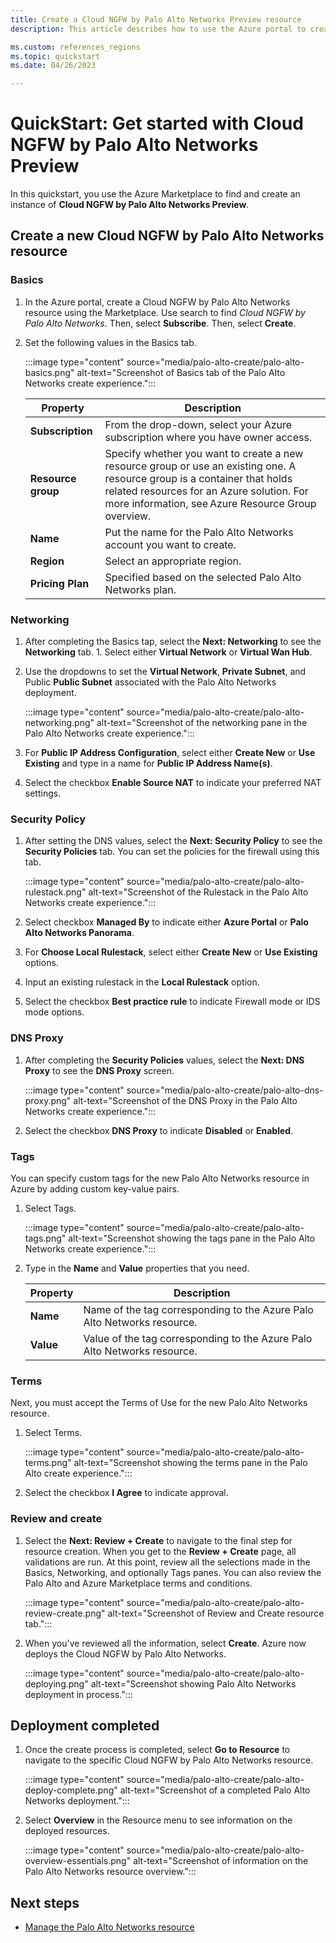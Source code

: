 ```yaml
---
title: Create a Cloud NGFW by Palo Alto Networks Preview resource
description: This article describes how to use the Azure portal to create a Cloud NGFW by Palo Alto Networks Preview resource.

ms.custom: references_regions
ms.topic: quickstart
ms.date: 04/26/2023

---
```


# QuickStart: Get started with Cloud NGFW by Palo Alto Networks Preview

In this quickstart, you use the Azure Marketplace to find and create an instance of  **Cloud NGFW by Palo Alto Networks Preview**.

## Create a new Cloud NGFW by Palo Alto Networks resource

### Basics

1. In the Azure portal, create a Cloud NGFW by Palo Alto Networks resource using the Marketplace. Use search to find _Cloud NGFW by Palo Alto Networks_. Then, select **Subscribe**. Then, select **Create**.

1. Set the following values in the Basics tab.

   :::image type="content" source="media/palo-alto-create/palo-alto-basics.png" alt-text="Screenshot of Basics tab of the Palo Alto Networks create experience.":::

   | Property  | Description |
   |---------|---------|
   | **Subscription**  | From the drop-down, select your Azure subscription where you have owner access. |
   | **Resource group**     | Specify whether you want to create a new resource group or use an existing one. A resource group is a container that holds related resources for an Azure solution. For more information, see Azure Resource Group overview. |
   | **Name**  | Put the name for the Palo Alto Networks account you want to create. |
   | **Region** | Select an appropriate region. |
   | **Pricing Plan**     | Specified based on the selected Palo Alto Networks plan. |

### Networking

1. After completing the Basics tap, select the **Next: Networking** to see the **Networking** tab. 1. Select either **Virtual Network** or **Virtual Wan Hub**.

1. Use the dropdowns to set the **Virtual Network**, **Private Subnet**, and Public **Public Subnet** associated with the Palo Alto Networks deployment.

   :::image type="content" source="media/palo-alto-create/palo-alto-networking.png" alt-text="Screenshot of the networking pane in the Palo Alto Networks create experience.":::

1. For **Public IP Address Configuration**,  select either **Create New** or **Use Existing** and type in a name for **Public IP Address Name(s)**.

1. Select the checkbox **Enable Source NAT** to indicate your preferred NAT settings.

### Security Policy

1. After setting the DNS values, select the **Next: Security Policy** to see the **Security Policies** tab. You can set the policies for the firewall using this tab.

   :::image type="content" source="media/palo-alto-create/palo-alto-rulestack.png" alt-text="Screenshot of the Rulestack in the Palo Alto Networks create experience.":::

1. Select checkbox **Managed By** to indicate either **Azure Portal** or **Palo Alto Networks Panorama**.

1. For **Choose Local Rulestack**, select either **Create New** or **Use Existing** options.

1. Input an existing rulestack in the **Local Rulestack** option.

1. Select the checkbox **Best practice rule** to indicate Firewall mode or IDS mode options.

### DNS Proxy

1. After completing the **Security Policies** values, select the **Next: DNS Proxy** to see the **DNS Proxy** screen.

   :::image type="content" source="media/palo-alto-create/palo-alto-dns-proxy.png" alt-text="Screenshot of the DNS Proxy in the Palo Alto Networks create experience.":::

1. Select the checkbox **DNS Proxy** to indicate **Disabled** or **Enabled**.

### Tags

You can specify custom tags for the new Palo Alto Networks resource in Azure by adding custom key-value pairs.

1. Select Tags.

   :::image type="content" source="media/palo-alto-create/palo-alto-tags.png" alt-text="Screenshot showing the tags pane in the Palo Alto Networks create experience.":::

1. Type in the **Name** and **Value** properties that you need.

   | Property | Description |
   |----------| -------------|
   |**Name** | Name of the tag corresponding to the Azure Palo Alto Networks resource. |
   | **Value** | Value of the tag corresponding to the Azure Palo Alto Networks resource. |

### Terms

Next, you must accept the Terms of Use for the new Palo Alto Networks resource.

1. Select Terms.

   :::image type="content" source="media/palo-alto-create/palo-alto-terms.png" alt-text="Screenshot showing the terms pane in the Palo Alto create experience.":::

1. Select the checkbox **I Agree** to indicate approval.

### Review and create

1. Select the **Next: Review + Create** to navigate to the final step for resource creation. When you get to the **Review + Create** page, all validations are run. At this point, review all the selections made in the Basics, Networking, and optionally Tags panes. You can also review the Palo Alto and Azure Marketplace terms and conditions.  

   :::image type="content" source="media/palo-alto-create/palo-alto-review-create.png" alt-text="Screenshot of Review and Create resource tab.":::

1. When you've reviewed all the information, select **Create**. Azure now deploys the Cloud NGFW by Palo Alto Networks.

   :::image type="content" source="media/palo-alto-create/palo-alto-deploying.png" alt-text="Screenshot showing Palo Alto Networks deployment in process.":::

## Deployment completed

1. Once the create process is completed, select **Go to Resource** to navigate to the specific Cloud NGFW by Palo Alto Networks resource.

   :::image type="content" source="media/palo-alto-create/palo-alto-deploy-complete.png" alt-text="Screenshot of a completed Palo Alto Networks deployment.":::

1. Select **Overview** in the Resource menu to see information on the deployed resources.

   :::image type="content" source="media/palo-alto-create/palo-alto-overview-essentials.png" alt-text="Screenshot of information on the Palo Alto Networks resource overview.":::

## Next steps

- [Manage the Palo Alto Networks resource](palo-alto-manage.md)
